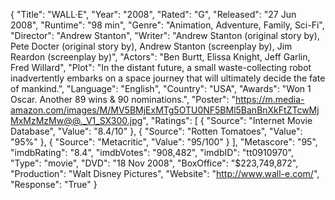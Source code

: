{
    "Title": "WALL·E",
    "Year": "2008",
    "Rated": "G",
    "Released": "27 Jun 2008",
    "Runtime": "98 min",
    "Genre": "Animation, Adventure, Family, Sci-Fi",
    "Director": "Andrew Stanton",
    "Writer": "Andrew Stanton (original story by), Pete Docter (original story by), Andrew Stanton (screenplay by), Jim Reardon (screenplay by)",
    "Actors": "Ben Burtt, Elissa Knight, Jeff Garlin, Fred Willard",
    "Plot": "In the distant future, a small waste-collecting robot inadvertently embarks on a space journey that will ultimately decide the fate of mankind.",
    "Language": "English",
    "Country": "USA",
    "Awards": "Won 1 Oscar. Another 89 wins & 90 nominations.",
    "Poster": "https://m.media-amazon.com/images/M/MV5BMjExMTg5OTU0NF5BMl5BanBnXkFtZTcwMjMxMzMzMw@@._V1_SX300.jpg",
    "Ratings": [
        {
            "Source": "Internet Movie Database",
            "Value": "8.4/10"
        },
        {
            "Source": "Rotten Tomatoes",
            "Value": "95%"
        },
        {
            "Source": "Metacritic",
            "Value": "95/100"
        }
    ],
    "Metascore": "95",
    "imdbRating": "8.4",
    "imdbVotes": "908,482",
    "imdbID": "tt0910970",
    "Type": "movie",
    "DVD": "18 Nov 2008",
    "BoxOffice": "$223,749,872",
    "Production": "Walt Disney Pictures",
    "Website": "http://www.wall-e.com/",
    "Response": "True"
}